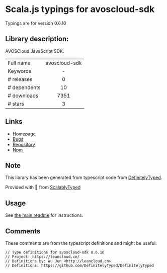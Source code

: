 
# Scala.js typings for avoscloud-sdk

Typings are for version 0.6.10

## Library description:
AVOSCloud JavaScript SDK.

|                    |                 |
| ------------------ | :-------------: |
| Full name          | avoscloud-sdk |
| Keywords           | - |
| # releases         | 0 |
| # dependents       | 10 |
| # downloads        | 7351 |
| # stars            | 3 |

## Links
- [Homepage](https://github.com/avoscloud/javascript-sdk#readme)
- [Bugs](https://github.com/avoscloud/javascript-sdk/issues)
- [Repository](https://github.com/avoscloud/javascript-sdk)
- [Npm](https://www.npmjs.com/package/avoscloud-sdk)
    


## Note
This library has been generated from typescript code from [DefinitelyTyped](https://definitelytyped.org).

Provided with :purple_heart: from [ScalablyTyped](https://github.com/oyvindberg/ScalablyTyped)

## Usage
See [the main readme](../../readme.md) for instructions.

## Comments

These comments are from the typescript definitions and might be useful:
```
// Type definitions for avoscloud-sdk 0.6.10
// Project: https://leancloud.cn/
// Definitions by: Wu Jun <http://leancloud.cn>
// Definitions: https://github.com/DefinitelyTyped/DefinitelyTyped

```

